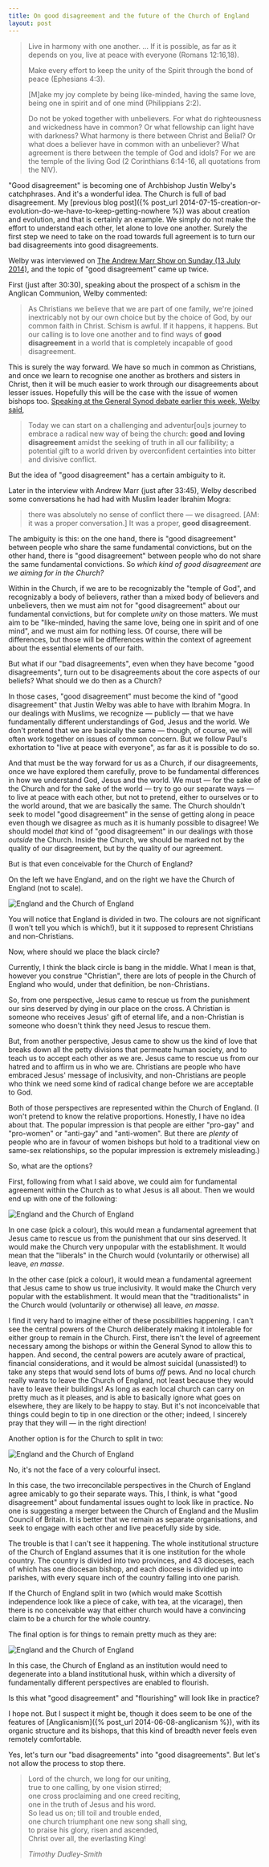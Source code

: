 ```yaml
---
title: On good disagreement and the future of the Church of England
layout: post
---
```

> Live in harmony with one another. ... If it is possible, as far as it depends on you, live at peace with everyone (Romans 12:16,18).
>
> Make every effort to keep the unity of the Spirit through the bond of peace (Ephesians 4:3).
>
> [M]ake my joy complete by being like-minded, having the same love, being one in spirit and of one mind (Philippians 2:2).
>
> Do not be yoked together with unbelievers. For what do righteousness and wickedness have in common? Or what fellowship can light have with darkness? What harmony is there between Christ and Belial? Or what does a believer have in common with an unbeliever? What agreement is there between the temple of God and idols? For we are the temple of the living God (2 Corinthians 6:14-16, all quotations from the NIV).

"Good disagreement" is becoming one of Archbishop Justin Welby's catchphrases. And it's a wonderful idea. The Church is full of bad disagreement. My [previous blog post]({% post_url 2014-07-15-creation-or-evolution-do-we-have-to-keep-getting-nowhere %}) was about creation and evolution, and that is certainly an example. We simply do not make the effort to understand each other, let alone to love one another. Surely the first step we need to take on the road towards full agreement is to turn our bad disagreements into good disagreements.

Welby was interviewed on [The Andrew Marr Show on Sunday (13 July 2014)](http://www.bbc.co.uk/iplayer/episode/b04b62gr/the-andrew-marr-show-13072014), and the topic of "good disagreement" came up twice.

First (just after 30:30), speaking about the prospect of a schism in the Anglican Communion, Welby commented:

> As Christians we believe that we are part of one family, we're joined inextricably not by our own choice but by the choice of God, by our common faith in Christ. Schism is awful. If it happens, it happens. But our calling is to love one another and to find ways of **good disagreement** in a world that is completely incapable of good disagreement.

This is surely the way forward. We have so much in common as Christians, and once we learn to recognise one another as brothers and sisters in Christ, then it will be much easier to work through our disagreements about lesser issues. Hopefully this will be the case with the issue of women bishops too. [Speaking at the General Synod debate earlier this week, Welby said](http://www.archbishopofcanterbury.org/articles.php/5369/women-bishops-archbishop-addresses-synod),

> Today we can start on a challenging and adventur[ou]s journey to embrace a radical new way of being the church: **good and loving disagreement** amidst the seeking of truth in all our fallibility; a potential gift to a world driven by overconfident certainties into bitter and divisive conflict. 

But the idea of "good disagreement" has a certain ambiguity to it.

Later in the interview with Andrew Marr (just after 33:45), Welby described some conversations he had had with Muslim leader Ibrahim Mogra:

> there was absolutely no sense of conflict there &mdash; we disagreed. [AM: it was a proper conversation.] It was a proper, **good disagreement**.

The ambiguity is this: on the one hand, there is "good disagreement" between people who share the same fundamental convictions, but on the other hand, there is "good disagreement" between people who do not share the same fundamental convictions. So _which kind of good disagreement are we aiming for in the Church?_

Within in the Church, if we are to be recognizably the "temple of God", and recognizably a body of believers, rather than a mixed body of believers and unbelievers, then we must aim not for "good disagreement" about our fundamental convictions, but for complete _unity_ on those matters. We must aim to be "like-minded, having the same love, being one in spirit and of one mind", and we must aim for nothing less. Of course, there will be differences, but those will be differences within the context of agreement about the essential elements of our faith.

But what if our "bad disagreements", even when they have become "good disagreements", turn out to be disagreements about the core aspects of our beliefs? What should we do then as a Church?

In those cases, "good disagreement" must become the kind of "good disagreement" that Justin Welby was able to have with Ibrahim Mogra. In our dealings with Muslims, we recognize &mdash; publicly &mdash; that we have fundamentally different understandings of God, Jesus and the world. We don't pretend that we are basically the same &mdash; though, of course, we will often work together on issues of common concern. But we follow Paul's exhortation to "live at peace with everyone", as far as it is possible to do so.

And that must be the way forward for us as a Church, if our disagreements, once we have explored them carefully, prove to be fundamental differences in how we understand God, Jesus and the world. We must &mdash; for the sake of the Church and for the sake of the world &mdash; try to go our separate ways &mdash; to live at peace with each other, but not to pretend, either to ourselves or to the world around, that we are basically the same. The Church shouldn't seek to model "good disagreement" in the sense of getting along in peace even though we disagree as much as it is humanly possible to disagree! We should model _that_ kind of "good disagreement" in our dealings with those _outside_ the Church. Inside the Church, we should be marked not by the quality of our disagreement, but by the quality of our agreement.

But is that even conceivable for the Church of England?

On the left we have England, and on the right we have the Church of England (not to scale).

<img alt="England and the Church of England" title="England and the Church of England" src="/assets/england-cofe-1.png" />

You will notice that England is divided in two. The colours are not significant (I won't tell you which is which!), but it it supposed to represent Christians and non-Christians.

Now, where should we place the black circle?

Currently, I think the black circle is bang in the middle. What I mean is that, however you construe "Christian", there are lots of people in the Church of England who would, under that definition, be non-Christians.

So, from one perspective, Jesus came to rescue us from the punishment our sins deserved by dying in our place on the cross. A Christian is someone who receives Jesus' gift of eternal life, and a non-Christian is someone who doesn't think they need Jesus to rescue them.

But, from another perspective, Jesus came to show us the kind of love that breaks down all the petty divisions that permeate human society, and to teach us to accept each other as we are. Jesus came to rescue us from our hatred and to affirm us in who we are. Christians are people who have embraced Jesus' message of inclusivity, and non-Christians are people who think we need some kind of radical change before we are acceptable to God.

Both of those perspectives are represented within the Church of England. (I won't pretend to know the relative proportions. Honestly, I have no idea about that. The popular impression is that people are either "pro-gay" and "pro-women" or "anti-gay" and "anti-women". But there are _plenty_ of people who are in favour of women bishops but hold to a traditional view on same-sex relationships, so the popular impression is extremely misleading.)

So, what are the options?

First, following from what I said above, we could aim for fundamental agreement within the Church as to what Jesus is all about. Then we would end up with one of the following:

<img alt="England and the Church of England" title="England and the Church of England" src="/assets/england-cofe-2.png" />

In one case (pick a colour), this would mean a fundamental agreement that Jesus came to rescue us from the punishment that our sins deserved. It would make the Church very unpopular with the establishment. It would mean that the "liberals" in the Church would (voluntarily or otherwise) all leave, _en masse_.

In the other case (pick a colour), it would mean a fundamental agreement that Jesus came to show us true inclusivity. It would make the Church very popular with the establishment. It would mean that the "traditionalists" in the Church would (voluntarily or otherwise) all leave, _en masse_.

I find it very hard to imagine either of these possibilities happening. I can't see the central powers of the Church deliberately making it intolerable for either group to remain in the Church. First, there isn't the level of agreement necessary among the bishops or within the General Synod to allow this to happen. And second, the central powers are acutely aware of practical, financial considerations, and it would be almost suicidal (unassisted!) to take any steps that would send lots of bums _off_ pews. And no local church really wants to leave the Church of England, not least because they would have to leave their buildings! As long as each local church can carry on pretty much as it pleases, and is able to basically ignore what goes on elsewhere, they are likely to be happy to stay. But it's not inconceivable that things could begin to tip in one direction or the other; indeed, I sincerely pray that they will &mdash; in the right direction!

Another option is for the Church to split in two:

<img alt="England and the Church of England" title="England and the Church of England" src="/assets/england-cofe-3.png" />

No, it's not the face of a very colourful insect.

In this case, the two irreconcilable perspectives in the Church of England agree amicably to go their separate ways. This, I think, is what "good disagreement" about fundamental issues ought to look like in practice. No one is suggesting a merger between the Church of England and the Muslim Council of Britain. It is better that we remain as separate organisations, and seek to engage with each other and live peacefully side by side.

The trouble is that I can't see it happening. The whole institutional structure of the Church of England assumes that it is one institution for the whole country. The country is divided into two provinces, and 43 dioceses, each of which has one diocesan bishop, and each diocese is divided up into parishes, with every square inch of the country falling into one parish.

If the Church of England split in two (which would make Scottish independence look like a piece of cake, with tea, at the vicarage), then there is no conceivable way that either church would have a convincing claim to be a church for the whole country.

The final option is for things to remain pretty much as they are:

<img alt="England and the Church of England" title="England and the Church of England" src="/assets/england-cofe-4.png" />

In this case, the Church of England as an institution would need to degenerate into a bland institutional husk, within which a diversity of fundamentally different perspectives are enabled to flourish.

Is this what "good disagreement" and "flourishing" will look like in practice?

I hope not. But I suspect it might be, though it does seem to be one of the features of [Anglicanism]({% post_url 2014-06-08-anglicanism %}), with its organic structure and its bishops, that this kind of breadth never feels even remotely comfortable.

Yes, let's turn our "bad disagreements" into "good disagreements". But let's not allow the process to stop there.

> Lord of the church, we long for our uniting,<br />
true to one calling, by one vision stirred;<br />
one cross proclaiming and one creed reciting,<br />
one in the truth of Jesus and his word.<br />
So lead us on; till toil and trouble ended,<br />
one church triumphant one new song shall sing,<br />
to praise his glory, risen and ascended,<br />
Christ over all, the everlasting King!
>
> _Timothy Dudley-Smith_

